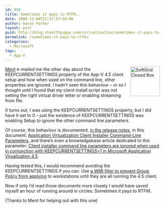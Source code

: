 ```yaml
---
id: 828
title: Sometimes it pays to RTFM..
date: 2008-12-04T22:37:57+10:00
author: Aaron Parker
layout: post
guid: http://blog.stealthpuppy.com/virtualisation/sometimes-it-pays-to-rtfm
permalink: /sometimes-it-pays-to-rtfm/
categories:
  - Microsoft
tags:
  - App-V
---
```

<img style="margin: 0px 0px 10px 10px; display: inline" title="SoftGrid Closed Box" src="https://stealthpuppy.com/wp-content/uploads/2008/12/softgridclosedbox.png" border="0" alt="SoftGrid Closed Box" width="96" height="96" align="right" /> [Ment](http://desktopcontrol.blogspot.com/) e-mailed me the other day about the KEEPCURRENTSETTINGS property of the App-V 4.5 client setup and how when used on the command line, other properties are ignored. I hadn’t seen this behaviour – or so I thought until I found that my client install script was not setting the right virtual driver letter or enabling streaming from file.

It turns out, I was using the KEEPCURRENTSETTINGS property, but I did have it set to 0 – just the existence of KEEPCURRENTSETTINGS was enabling Setup to ignore the other command line parameters.

Of course, this behaviour is documented, [in the release notes](http://technet.microsoft.com/en-us/library/cc817171.aspx), in this document: [Application Virtualization Client Installer Command-Line Parameters](http://technet.microsoft.com/en-us/library/cc843737.aspx), and there’s even a knowledgebase article dedicated to this parameter: [Client installer command line parameters are ignored when used in conjunction with KEEPCURRENTSETTINGS=1 in Microsoft Application Virualization 4.5](http://support.microsoft.com/kb/959521/).

Having tested this, I would recommend avoiding the KEEPCURRENTSETTINGS if you can. Use [a WMI filter to prevent Group Policy from applying](https://stealthpuppy.com/virtualisation/unable-to-set-security-descriptor-on-global-package-files-on-app-v-client-upgrade) to workstations until they are all running the 4.5 client.

Now if only I’d read those documents more closely I would have saved myself an hour of running around in circles. Sometimes it pays to RTFM..

(Thanks to Ment for helping out with this one)